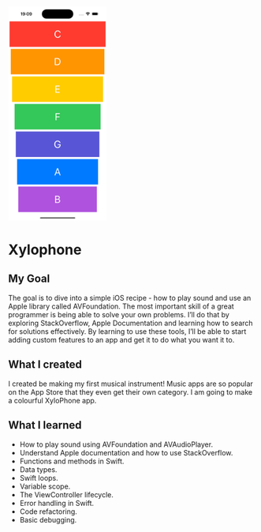 <img src="Documentation/screen.png" width="200">

# Xylophone

## My Goal

The goal is to dive into a simple iOS recipe - how to play sound and use an Apple library called AVFoundation. The most important skill of a great programmer is being able to solve your own problems. I’ll do that by exploring StackOverflow, Apple Documentation and learning how to search for solutions effectively. By learning to use these tools, I’ll be able to start adding custom features to an app and get it to do what you want it to.


## What I created

I created be making my first musical instrument! Music apps are so popular on the App Store that they even get their own category. I am going to make a colourful XyloPhone app.

## What I learned

* How to play sound using AVFoundation and AVAudioPlayer.
* Understand Apple documentation and how to use StackOverflow.
* Functions and methods in Swift. 
* Data types.
* Swift loops.
* Variable scope.
* The ViewController lifecycle.
* Error handling in Swift.
* Code refactoring.
* Basic debugging.
